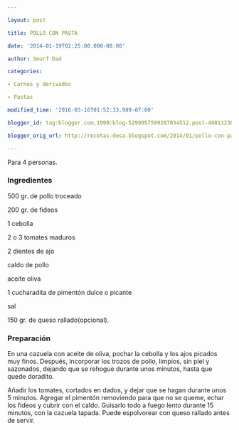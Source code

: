 ```yaml
---

layout: post

title: POLLO CON PASTA

date: '2014-01-19T02:25:00.000-08:00'

author: Smurf Dad

categories:

- Carnes y derivados

- Pastas

modified_time: '2016-03-16T01:52:33.989-07:00'

blogger_id: tag:blogger.com,1999:blog-5299957599287034512.post-4981123845369703536

blogger_orig_url: http://recetas-desa.blogspot.com/2014/01/pollo-con-pasta.html

---
```


Para 4 personas.

<h3>Ingredientes</h3>

500 gr. de pollo troceado

200 gr. de fideos

1 cebolla

2 o 3 tomates maduros

2 dientes de ajo

caldo de pollo

aceite oliva

1 cucharadita de pimentón dulce o picante

sal

150 gr. de queso rallado(opcional).

<h3>Preparación</h3>

En una cazuela con aceite de oliva, pochar la cebolla y los ajos picados muy finos. Después, incorporar los trozos de pollo, limpios, sin piel y sazonados, dejando que se rehogue durante unos minutos, hasta que quede doradito.

Añadir los tomates, cortados en dados, y dejar que se hagan durante unos 5 minutos. Agregar el pimentón removiendo para que no se queme, echar los fideos y cubrir con el caldo. Guisarlo todo a fuego lento durante 15 minutos, con la cazuela tapada. Puede espolvorear con queso rallado antes de servir.

